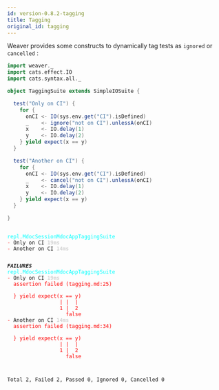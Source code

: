 ```yaml
---
id: version-0.8.2-tagging
title: Tagging
original_id: tagging
---
```


Weaver provides some constructs to dynamically tag tests as `ignored` or `cancelled` :

```scala
import weaver._
import cats.effect.IO
import cats.syntax.all._

object TaggingSuite extends SimpleIOSuite {

  test("Only on CI") {
    for {
      onCI <- IO(sys.env.get("CI").isDefined)
      _    <- ignore("not on CI").unlessA(onCI)
      x    <- IO.delay(1)
      y    <- IO.delay(2)
    } yield expect(x == y)
  }

  test("Another on CI") {
    for {
      onCI <- IO(sys.env.get("CI").isDefined)
      _    <- cancel("not on CI").unlessA(onCI)
      x    <- IO.delay(1)
      y    <- IO.delay(2)
    } yield expect(x == y)
  }

}
```

<div class='terminal'><pre><code class = 'nohighlight'>
<span style='color: cyan'>repl.MdocSessionMdocAppTaggingSuite</span>
<span style='color: red'>-&nbsp;</span>Only&nbsp;on&nbsp;CI&nbsp;<span style='color: lightgray'><b>19ms</span></b>
<span style='color: red'>-&nbsp;</span>Another&nbsp;on&nbsp;CI&nbsp;<span style='color: lightgray'><b>14ms</span></b>

<span style='color: red'>*************</span>FAILURES<span style='color: red'>*************</span>
<span style='color: cyan'>repl.MdocSessionMdocAppTaggingSuite</span>
<span style='color: red'>-&nbsp;</span>Only&nbsp;on&nbsp;CI&nbsp;<span style='color: lightgray'><b>19ms</span></b><br /><span style='color: red'>&nbsp;&nbsp;assertion&nbsp;failed&nbsp;(tagging.md:25)<br /><br />&nbsp;&nbsp;}&nbsp;yield&nbsp;expect(x&nbsp;==&nbsp;y)<br />&nbsp;&nbsp;&nbsp;&nbsp;&nbsp;&nbsp;&nbsp;&nbsp;&nbsp;&nbsp;&nbsp;&nbsp;&nbsp;&nbsp;&nbsp;&nbsp;&nbsp;|&nbsp;|&nbsp;&nbsp;|<br />&nbsp;&nbsp;&nbsp;&nbsp;&nbsp;&nbsp;&nbsp;&nbsp;&nbsp;&nbsp;&nbsp;&nbsp;&nbsp;&nbsp;&nbsp;&nbsp;&nbsp;1&nbsp;|&nbsp;&nbsp;2<br />&nbsp;&nbsp;&nbsp;&nbsp;&nbsp;&nbsp;&nbsp;&nbsp;&nbsp;&nbsp;&nbsp;&nbsp;&nbsp;&nbsp;&nbsp;&nbsp;&nbsp;&nbsp;&nbsp;false</span>
<span style='color: red'>-&nbsp;</span>Another&nbsp;on&nbsp;CI&nbsp;<span style='color: lightgray'><b>14ms</span></b><br /><span style='color: red'>&nbsp;&nbsp;assertion&nbsp;failed&nbsp;(tagging.md:34)<br /><br />&nbsp;&nbsp;}&nbsp;yield&nbsp;expect(x&nbsp;==&nbsp;y)<br />&nbsp;&nbsp;&nbsp;&nbsp;&nbsp;&nbsp;&nbsp;&nbsp;&nbsp;&nbsp;&nbsp;&nbsp;&nbsp;&nbsp;&nbsp;&nbsp;&nbsp;|&nbsp;|&nbsp;&nbsp;|<br />&nbsp;&nbsp;&nbsp;&nbsp;&nbsp;&nbsp;&nbsp;&nbsp;&nbsp;&nbsp;&nbsp;&nbsp;&nbsp;&nbsp;&nbsp;&nbsp;&nbsp;1&nbsp;|&nbsp;&nbsp;2<br />&nbsp;&nbsp;&nbsp;&nbsp;&nbsp;&nbsp;&nbsp;&nbsp;&nbsp;&nbsp;&nbsp;&nbsp;&nbsp;&nbsp;&nbsp;&nbsp;&nbsp;&nbsp;&nbsp;false</span>

Total&nbsp;2,&nbsp;Failed&nbsp;2,&nbsp;Passed&nbsp;0,&nbsp;Ignored&nbsp;0,&nbsp;Cancelled&nbsp;0
</code></pre></div>
